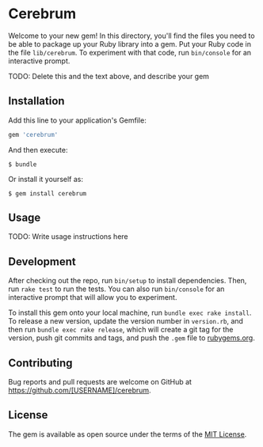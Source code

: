 # Cerebrum

Welcome to your new gem! In this directory, you'll find the files you need to be able to package up your Ruby library into a gem. Put your Ruby code in the file `lib/cerebrum`. To experiment with that code, run `bin/console` for an interactive prompt.

TODO: Delete this and the text above, and describe your gem

## Installation

Add this line to your application's Gemfile:

```ruby
gem 'cerebrum'
```

And then execute:

    $ bundle

Or install it yourself as:

    $ gem install cerebrum

## Usage

TODO: Write usage instructions here

## Development

After checking out the repo, run `bin/setup` to install dependencies. Then, run `rake test` to run the tests. You can also run `bin/console` for an interactive prompt that will allow you to experiment.

To install this gem onto your local machine, run `bundle exec rake install`. To release a new version, update the version number in `version.rb`, and then run `bundle exec rake release`, which will create a git tag for the version, push git commits and tags, and push the `.gem` file to [rubygems.org](https://rubygems.org).

## Contributing

Bug reports and pull requests are welcome on GitHub at https://github.com/[USERNAME]/cerebrum.


## License

The gem is available as open source under the terms of the [MIT License](http://opensource.org/licenses/MIT).

